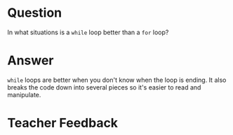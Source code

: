 # Question
In what situations is a `while` loop better than a `for` loop?

# Answer
`while` loops are better when you don't know when the loop is ending. It also breaks the code down into several pieces so it's easier to read and manipulate.

# Teacher Feedback
